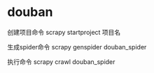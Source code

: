 # douban

创建项目命令
scrapy startproject 项目名

生成spider命令
scrapy genspider douban_spider

执行命令
scrapy crawl douban_spider
